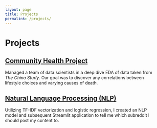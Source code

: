 ```yaml
---
layout: page
title: Projects
permalink: /projects/
---
```

# Projects

## [Community Health Project](https://github.com/colbytse/community_health_project.git)

Managed a team of data scientists in a deep dive EDA of data taken from *The China Study*. Our goal was to discover any correlations between lifestyle choices and varying causes of death. 

## [Natural Language Processing (NLP)](https://github.com/colbytse/reddit-nlp)

Utilizing TF-IDF vectorization and logistic regression, I created an NLP model and subsequent Streamlit application to tell me which subreddit I should post my content to.